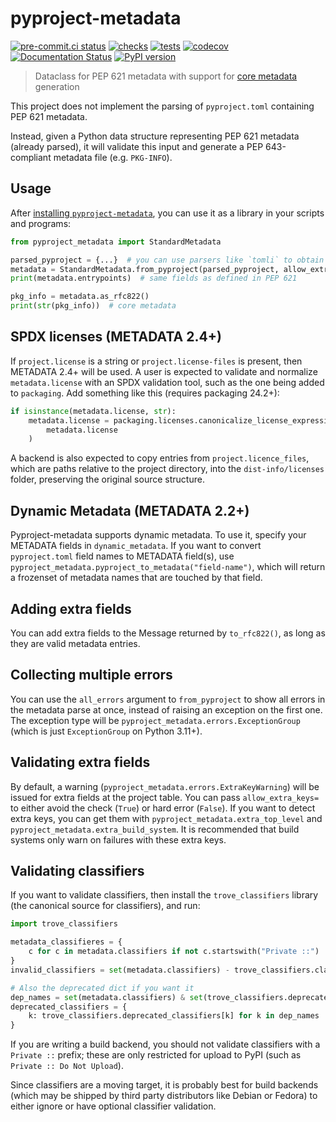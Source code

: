 # pyproject-metadata

[![pre-commit.ci status][pre-commit-badge]][pre-commit-link]
[![checks][gha-checks-badge]][gha-checks-link]
[![tests][gha-tests-badge]][gha-tests-link]
[![codecov][codecov-badge]][codecov-link]
[![Documentation Status][rtd-badge]][rtd-link]
[![PyPI version][pypi-version]][pypi-link]

> Dataclass for PEP 621 metadata with support for [core metadata] generation

This project does not implement the parsing of `pyproject.toml` containing PEP
621 metadata.

Instead, given a Python data structure representing PEP 621 metadata (already
parsed), it will validate this input and generate a PEP 643-compliant metadata
file (e.g. `PKG-INFO`).

## Usage

After
[installing `pyproject-metadata`](https://pypi.org/project/pyproject-metadata/),
you can use it as a library in your scripts and programs:

```python
from pyproject_metadata import StandardMetadata

parsed_pyproject = {...}  # you can use parsers like `tomli` to obtain this dict
metadata = StandardMetadata.from_pyproject(parsed_pyproject, allow_extra_keys=False)
print(metadata.entrypoints)  # same fields as defined in PEP 621

pkg_info = metadata.as_rfc822()
print(str(pkg_info))  # core metadata
```

## SPDX licenses (METADATA 2.4+)

If `project.license` is a string or `project.license-files` is present, then
METADATA 2.4+ will be used. A user is expected to validate and normalize
`metadata.license` with an SPDX validation tool, such as the one being added to
`packaging`. Add something like this (requires packaging 24.2+):

```python
if isinstance(metadata.license, str):
    metadata.license = packaging.licenses.canonicalize_license_expression(
        metadata.license
    )
```

A backend is also expected to copy entries from `project.licence_files`, which
are paths relative to the project directory, into the `dist-info/licenses`
folder, preserving the original source structure.

## Dynamic Metadata (METADATA 2.2+)

Pyproject-metadata supports dynamic metadata. To use it, specify your METADATA
fields in `dynamic_metadata`. If you want to convert `pyproject.toml` field
names to METADATA field(s), use
`pyproject_metadata.pyproject_to_metadata("field-name")`, which will return a
frozenset of metadata names that are touched by that field.

## Adding extra fields

You can add extra fields to the Message returned by `to_rfc822()`, as long as
they are valid metadata entries.

## Collecting multiple errors

You can use the `all_errors` argument to `from_pyproject` to show all errors in
the metadata parse at once, instead of raising an exception on the first one.
The exception type will be `pyproject_metadata.errors.ExceptionGroup` (which is
just `ExceptionGroup` on Python 3.11+).

## Validating extra fields

By default, a warning (`pyproject_metadata.errors.ExtraKeyWarning`) will be
issued for extra fields at the project table. You can pass `allow_extra_keys=`
to either avoid the check (`True`) or hard error (`False`). If you want to
detect extra keys, you can get them with `pyproject_metadata.extra_top_level`
and `pyproject_metadata.extra_build_system`. It is recommended that build
systems only warn on failures with these extra keys.

## Validating classifiers

If you want to validate classifiers, then install the `trove_classifiers`
library (the canonical source for classifiers), and run:

```python
import trove_classifiers

metadata_classifieres = {
    c for c in metadata.classifiers if not c.startswith("Private ::")
}
invalid_classifiers = set(metadata.classifiers) - trove_classifiers.classifiers

# Also the deprecated dict if you want it
dep_names = set(metadata.classifiers) & set(trove_classifiers.deprecated_classifiers)
deprecated_classifiers = {
    k: trove_classifiers.deprecated_classifiers[k] for k in dep_names
}
```

If you are writing a build backend, you should not validate classifiers with a
`Private ::` prefix; these are only restricted for upload to PyPI (such as
`Private :: Do Not Upload`).

Since classifiers are a moving target, it is probably best for build backends
(which may be shipped by third party distributors like Debian or Fedora) to
either ignore or have optional classifier validation.

<!-- prettier-ignore-start -->
[core metadata]:            https://packaging.python.org/specifications/core-metadata/
[gha-checks-link]:          https://github.com/pypa/pyproject-metadata/actions/workflows/checks.yml
[gha-checks-badge]:         https://github.com/pypa/pyproject-metadata/actions/workflows/checks.yml/badge.svg
[gha-tests-link]:           https://github.com/pypa/pyproject-metadata/actions/workflows/tests.yml
[gha-tests-badge]:          https://github.com/pypa/pyproject-metadata/actions/workflows/tests.yml/badge.svg
[pre-commit-link]:          https://results.pre-commit.ci/latest/github/pypa/pyproject-metadata/main
[pre-commit-badge]:         https://results.pre-commit.ci/badge/github/pypa/pyproject-metadata/main.svg
[codecov-link]:             https://codecov.io/gh/pypa/pyproject-metadata
[codecov-badge]:            https://codecov.io/gh/pypa/pyproject-metadata/branch/main/graph/badge.svg?token=9chBjS1lch
[pypi-link]:                https://pypi.org/project/pyproject-metadata/
[pypi-version]:             https://badge.fury.io/py/pyproject-metadata.svg
[rtd-link]:                 https://pep621.readthedocs.io/en/latest/?badge=latest
[rtd-badge]:                https://readthedocs.org/projects/pep621/badge/?version=latest
<!-- prettier-ignore-end -->
